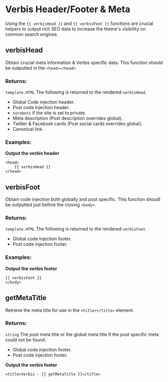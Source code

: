# Verbis Header/Footer & Meta

Using the `{{ verbisHead }}` and `{{ verbisFoot }}` functions are crucial helpers to output rich
SEO data to increase the theme's visibility on common search engines.  

## verbisHead

Obtain crucial meta information & Verbis specific data. This function should be
outputted in the `<head></head>`.

### Returns:

`template.HTML` The following is returned to the rendered `verbisHead`.

- Global Code injection header.
- Post code injection header.
- `norobots` if the site is set to private.
- Meta description (Post description overrides global).
- Twitter & Facebook cards (Post social cards overrides global).
- Canonical link.

### Examples:

**Output the verbis header**

```gotemplate
<head>
    {{ verbisHead }}
</head>
```

## verbisFoot

Obtain code injection both globally and post specific. This function shoudl be
outputted just before the closing `<body>`.

### Returns:

`template.HTML` The following is returned to the rendered `verbisFoot`.

- Global code injection footer.
- Post code injection footer.


### Examples:

**Output the verbis footer**

```gotemplate
{{ verbisFoot }}
</body>
```

## getMetaTitle

Retrieve the meta title for use in the `<title></title>` element.

### Returns:

`string` The post meta title or the global meta title if the post specific meta 
could not be found.

- Global code injection footer.
- Post code injection footer.

**Output the verbis footer**

```gotemplate
<title>Verbis - {{ getMetaTitle }}</title>
```